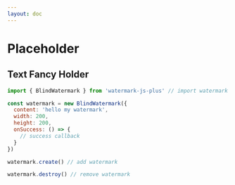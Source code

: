 ```yaml
---
layout: doc
---
```

# Placeholder

<script setup lang="ts">
import VPButton from 'vitepress/dist/client/theme-default/components/VPButton.vue';
import { ref, getCurrentInstance, onMounted } from 'vue';
import { Plus, Warning } from '@element-plus/icons-vue';
import { FancyHolder } from '../../src';

const app = getCurrentInstance();

let textFancyHolder = null;

onMounted(() => {
  // text fancy holder
  textFancyHolder = new FancyHolder({
    target: '#input-fancy-holder input'
  });
  textFancyHolder.create()
})
</script>

## Text Fancy Holder

<div id="input-fancy-holder">
  <el-input placeholder="Please input" />
</div>

```js
import { BlindWatermark } from 'watermark-js-plus' // import watermark plugin

const watermark = new BlindWatermark({
  content: 'hello my watermark',
  width: 200,
  height: 200,
  onSuccess: () => {
    // success callback
  }
})

watermark.create() // add watermark

watermark.destroy() // remove watermark
```
<el-space>
  <VPButton text="Add Text Blind Watermark" @click="handleAddTextBlindWatermark"></VPButton>
  <VPButton text="Remove Text Blind Watermark" @click="handleRemoveTextBlindWatermark"></VPButton>
</el-space>
